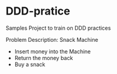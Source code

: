 # DDD-pratice
Samples Project to train on DDD practices


Problem Description:
Snack Machine

* Insert money into the Machine
* Return the money back
* Buy a snack
